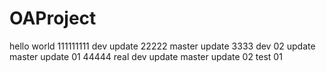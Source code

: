 # OAProject
hello world
111111111 dev update
22222 master update
3333 dev 02 update
master update 01
44444 real dev update
master update 02
test 01
